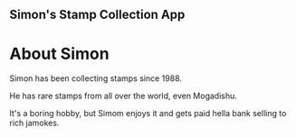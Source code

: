Simon's Stamp Collection App
---

# About Simon 

Simon has been collecting stamps since 1988.

He has rare stamps from all over the world, even Mogadishu.

It's a boring hobby, but Simom enjoys it and gets paid hella bank selling to rich jamokes.
